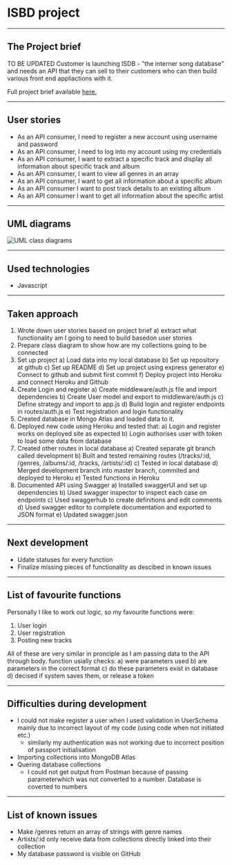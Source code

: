 # ISBD project

---

## The Project brief
TO BE UPDATED
Customer is launching ISDB - "the interner song database" and needs an API that they can sell to their customers who can then build various front end appliactions with it.

Full project brief available [here.](http://tomasadamcik.com/Bootcamp/3.Project-ISDB/BSE-M2-Project%20Brief.pdf)

---

## User stories
- As an API consumer, I need to register a new account using username and password
- As an API consumer, I need to log into my account using my credentials
- As an API consumer, I want to extract a specific track and display all information about specific track and album
- As an API consumer, I want to view all genres in an array
- As an API consumer, I want to get all information about a specific album
- As an API consumer I want to post track details to an existing album
- As an API consumer I want to get all information about the specific artist


---
## UML diagrams
![UML class diagrams](http://tomasadamcik.com/Bootcamp/3.Project-ISDB/ISDB-class-diagram-Class%20diagrams.jpg)

---

## Used technologies
- Javascript
---

## Taken approach

1. Wrote down user stories based on project brief
    a) extract what functionality am I going to need to build basedon user stories
2. Prepare class diagram to show how are my collections going to be connected
3. Set up project 
    a) Load data into my local database
    b) Set up repository at github
    c) Set up README
    d) Set up project using express generator
    e) Connect to github and submit first commit
    f) Deploy project into Heroku and connect Heroku and Github
4. Create Login and register
    a) Create middleware/auth.js file and import dependencies
    b) Create User model and export to middleware/auth.js
    c) Define strategy and import to app.js
    d) Build login and register endpoints in routes/auth.js
    e) Test registration and login functionality
5. Created database in Mongo Atlas and loaded data to it.
6. Deployed new code using Heroku and tested that:
    a) Login and register works on deployed site as expected
    b) Login authorises user with token to load some data from database
7. Created other routes in local database
    a) Created separate git branch called development
    b) Built and tested remaining routes (/tracks/:id, /genres, /albums/:id, /tracks, /artists/:id)
    c) Tested in local database
    d) Merged development branch into master branch, commited and deployed to Heroku
    e) Tested functions in Heroku
8. Documented API using Swagger
    a) Installed swaggerUI and set up dependencies
    b) Used swagger inspector to inspect each case on endpoints
    c) Used swaggerhub to create definitions and edit comments
    d) Used swagger editor to complete documentation and exported to JSON format
    e) Updated swagger.json
    

---

## Next development

- Udate statuses for every function
- Finalize missing pieces of functionality as descibed in known issues

---
## List of favourite functions
Personally I like to work out logic, so my favourite functions were:
1. User login 
2. User registration
3. Posting new tracks

All of these are very similar in pronciple as I am passing data to the API through body. function usially checks:
a) were parameters used
b) are parameters in the correct format
c) do these parameters exist in database 
d) decised if system saves them, or release a token

---
## Difficulties during development
- I could not make register a user when I used validation in UserSchema mainly due to incorrect layout of my code (using code when not initiated etc.)
    - similarly my authentication was not working due to incorrect position of passport initialisation
- Importing collections into MongoDB Atlas
- Quering database collections
    - I could not get output from Postman because of passing parameterwhich was not converted to a number. Database is coverted to numbers
---
## List of known issues
-  Make /genres return an array of strings with genre names
-  Artists/:id only receive data from collections directly linked into their collection
-  My database password is visible on GitHub 
